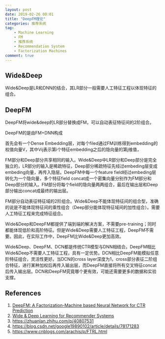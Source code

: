 ```yaml
---
layout: post
date: 2019-02-26 00:01
title: "DeepFM理论"
categories: 推荐系统
tag: 
	- Machine Learning
	- FM
	- 推荐系统
	- Recommendation System
	- Factorization Machines
comment: true
---
```


## Wide&Deep

Wide&Deep是LR和DNN的结合，其LR部分一般需要人工特征工程以体现特征的组合。

## DeepFM

DeepFM将wide&deep的LR部分替换成FM，可以自动表征特征间的2阶组合。

DeepFM的是由FM+DNN构成

首先会有一个Dense Embedding层，对每个filed通过FM训练得到embedding的权值向量V，其中Vij表示第i个特征embedding之后的隐向量的第j维值，

FM部分和Deep部分共享相同的输入。Wide&Deep中LR部分和Deep部分是完全独立的，LR部分的输入是稀疏特征，Deep部分稀疏特征先经过embeding层变成embeding向量，再传入隐层。DeepFM中每一个feature field经过embeding层转化为一个隐向量，多个特征field concat成一个密集向量分别作为FM部分和Deep部分的输入。FM部分将每个field的隐向量两两组合，最后在输出层和Deep部分输出concat成最终的输出层。

FM部分自动表征特征域的2阶组合。Wide&Deep不能体现特征间的组合型，准确的说是不能体现特征间的乘性组合（Deep部分能体现特征域间的加性组合）。需要人工特征工程来完成特征组合。

Wide&Deep和DeepFM都提供了端到端的解决方案，不需要pre-training；同时都能体现低阶和高阶特征。但是Wide&Deep需要人工特征工程，DeepFM不需要。因此，在实际工作中，DeepFM比Wide&Deep更加高效。

Wide&Deep、DeepFM、DCN都是传统CTR模型与DNN相结合。DeepFM相比Wide&Deep不需要人工特征工程，具有一定优势。DCN相比DeepFM能模拟任意阶特征组合，灵活性更好。当DCN的cross layer深度为1，cross部分表征二阶组合特征，进行某种加权后再传入输出层，而DeepFM直接将所有交叉特征concat后传入输出层。DCN和DeepFM究竟哪个更有效，可能还需要更多的数据和实验支撑。
## References

1. [DeepFM: A Factorization-Machine based Neural Network for CTR Prediction](https://arxiv.org/pdf/1703.04247.pdf)
2. [Wide & Deep Learning for Recommender Systems](https://arxiv.org/pdf/1606.07792.pdf)
3. https://zhuanlan.zhihu.com/p/40807531
4. https://blog.csdn.net/google19890102/article/details/78171283
5. https://www.cnblogs.com/arachis/p/FTRL.html